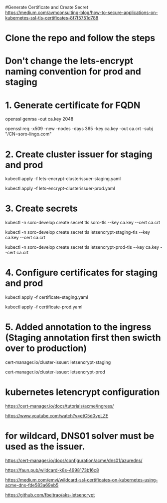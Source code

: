 #Generate Certificate and Create Secret
https://medium.com/avmconsulting-blog/how-to-secure-applications-on-kubernetes-ssl-tls-certificates-8f7f5751d788 

# Clone the repo and follow the steps

# Don't change the lets-encrypt naming convention for prod and staging 

# 1. Generate certificate for FQDN

openssl genrsa -out ca.key 2048

openssl req -x509 -new -nodes -days 365 -key ca.key -out ca.crt -subj "/CN=soro-lingo.com"


# 2. Create cluster issuer for staging and prod 

kubectl apply -f lets-encrypt-clusterissuer-staging.yaml

kubectl apply -f lets-encrypt-clusterissuer-prod.yaml

# 3. Create secrets 

kubectl -n soro-develop create secret tls soro-tls --key ca.key --cert ca.crt

kubectl -n soro-develop create secret tls letsencrypt-staging-tls --key ca.key --cert ca.crt

kubectl -n soro-develop create secret tls letsencrypt-prod-tls --key ca.key --cert ca.crt

# 4. Configure certificates for staging and prod

kubectl apply -f certificate-staging.yaml

kubectl apply -f certificate-prod.yaml

# 5. Added annotation to the ingress (Staging annotation first then swicth over to production)

cert-manager.io/cluster-issuer: letsencrypt-staging

cert-manager.io/cluster-issuer: letsencrypt-prod

# kubernetes letencrypt configuration

https://cert-manager.io/docs/tutorials/acme/ingress/

https://www.youtube.com/watch?v=etC5d0vpLZE



# for wildcard, DNS01  solver must be used as the issuer.
https://cert-manager.io/docs/configuration/acme/dns01/azuredns/ 


https://faun.pub/wildcard-k8s-4998173b16c8

https://medium.com/emvi/wildcard-ssl-certificates-on-kubernetes-using-acme-dns-fde583a69eb5


https://github.com/fbeltrao/aks-letsencrypt
